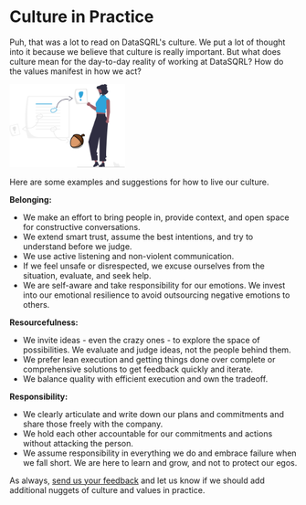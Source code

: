 # Culture in Practice

Puh, that was a lot to read on DataSQRL's culture. We put a lot of thought into it because we believe that culture is really important. But what does culture mean for the day-to-day reality of working at DataSQRL? How do the values manifest in how we act?

<img src="/img/generic/undraw_key_point.svg" alt="Culture in practice >" width="40%"/>

Here are some examples and suggestions for how to live our culture.

**Belonging:**
* We make an effort to bring people in, provide context, and open space for constructive conversations.
* We extend smart trust, assume the best intentions, and try to understand before we judge.
* We use active listening and non-violent communication.
* If we feel unsafe or disrespected, we excuse ourselves from the situation, evaluate, and seek help.
* We are self-aware and take responsibility for our emotions. We invest into our emotional resilience to avoid outsourcing negative emotions to others.

**Resourcefulness:**
* We invite ideas - even the crazy ones - to explore the space of possibilities. We evaluate and judge ideas, not the people behind them.
* We prefer lean execution and getting things done over complete or comprehensive solutions to get feedback quickly and iterate.
* We balance quality with efficient execution and own the tradeoff.

**Responsibility:**
* We clearly articulate and write down our plans and commitments and share those freely with the company.
* We hold each other accountable for our commitments and actions without attacking the person.
* We assume responsibility in everything we do and embrace failure when we fall short. We are here to learn and grow, and not to protect our egos.

As always, [send us your feedback](/contact) and let us know if we should add additional nuggets of culture and values in practice.